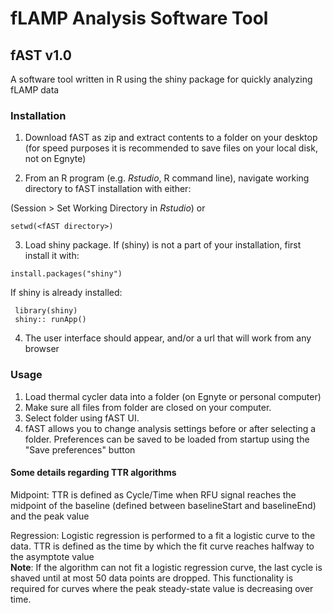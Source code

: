 # fLAMP Analysis Software Tool

## fAST v1.0
A software tool written in R using the shiny package for quickly analyzing fLAMP data

### Installation  
1. Download fAST as zip and extract contents to a folder on your desktop (for speed purposes it is recommended to save files on your local disk, not on Egnyte) 

2. From an R program (e.g. *Rstudio*, R command line), navigate working directory to fAST installation with either: 

(Session > Set Working Directory in *Rstudio*) or
```
setwd(<fAST directory>)
```
3. Load shiny package. 
If (shiny) is not a part of your installation, first install it with: 
```
install.packages("shiny") 
```
If shiny is already installed: 
```
 library(shiny) 
 shiny:: runApp()
```
4. The user interface should appear, and/or a url that will work from any browser



### Usage
1. Load thermal cycler data into a folder (on Egnyte or personal computer)
2. Make sure all files from folder are closed on your computer. 
3. Select folder using fAST UI. 
4. fAST allows you to change analysis settings before or after selecting a folder. Preferences can be saved to be 
loaded from startup using the "Save preferences" button 
 
#### Some details regarding TTR algorithms
Midpoint:
TTR is defined as Cycle/Time when RFU signal reaches the midpoint of the baseline (defined between baselineStart and baselineEnd) and the peak value

Regression:
Logistic regression is performed to a fit a logistic curve to the data. TTR is defined as the time by which the fit curve reaches halfway to the asymptote value  
__Note__: If the algorithm can not fit a logistic regression curve, the last cycle is shaved until at most 50 data points are dropped. This functionality is required for curves where the peak steady-state value is decreasing over time. 
